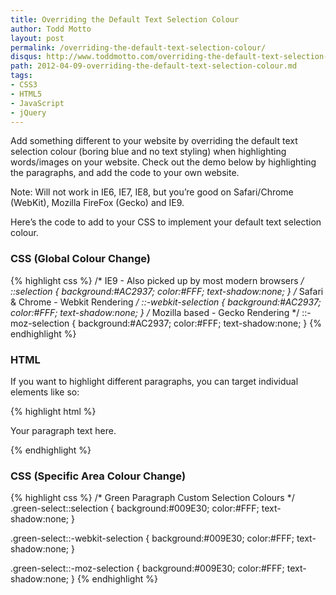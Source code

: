 ```yaml
---
title: Overriding the Default Text Selection Colour
author: Todd Motto
layout: post
permalink: /overriding-the-default-text-selection-colour/
disqus: http://www.toddmotto.com/overriding-the-default-text-selection-colour
path: 2012-04-09-overriding-the-default-text-selection-colour.md
tags:
- CSS3
- HTML5
- JavaScript
- jQuery
---
```


Add something different to your website by overriding the default text selection colour (boring blue and no text styling) when highlighting words/images on your website. Check out the demo below by highlighting the paragraphs, and add the code to your own website. 

Note: Will not work in IE6, IE7, IE8, but you’re good on Safari/Chrome (WebKit), Mozilla FireFox (Gecko) and IE9.

Here’s the code to add to your CSS to implement your default text selection colour.

### CSS (Global Colour Change)

{% highlight css %}
/* IE9  - Also picked up by most modern browsers */
::selection {
  background:#AC2937;
  color:#FFF;
  text-shadow:none;
}
/* Safari & Chrome - Webkit Rendering */
::-webkit-selection {
  background:#AC2937;
  color:#FFF;
  text-shadow:none;
}
/* Mozilla based - Gecko Rendering */ 
::-moz-selection {
  background:#AC2937;
  color:#FFF;
  text-shadow:none;
}
{% endhighlight %}

### HTML
If you want to highlight different paragraphs, you can target individual elements like so:

{% highlight html %}
<!-- Green Paragraph -->
<p class="green-select">Your paragraph text here.</p>
{% endhighlight %}
    
### CSS (Specific Area Colour Change)

{% highlight css %}
/* Green Paragraph Custom Selection Colours */
.green-select::selection {
  background:#009E30;
  color:#FFF;
  text-shadow:none;
}

.green-select::-webkit-selection {
  background:#009E30;
  color:#FFF;
  text-shadow:none;
}

.green-select::-moz-selection {
  background:#009E30;
  color:#FFF;
  text-shadow:none;
}
{% endhighlight %}
